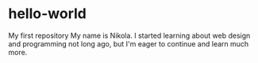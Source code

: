 # hello-world
My first repository
My name is Nikola. I started learning about web design and programming not long ago, but I'm eager to continue and learn much more.
